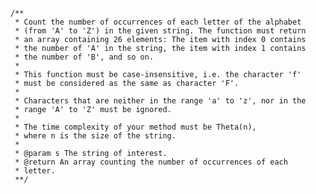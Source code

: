 
    /**
     * Count the number of occurrences of each letter of the alphabet
     * (from 'A' to 'Z') in the given string. The function must return
     * an array containing 26 elements: The item with index 0 contains
     * the number of 'A' in the string, the item with index 1 contains
     * the number of 'B', and so on.
     *
     * This function must be case-insensitive, i.e. the character 'f'
     * must be considered as the same as character 'F'.
     *
     * Characters that are neither in the range 'a' to 'z', nor in the
     * range 'A' to 'Z' must be ignored.
     *
     * The time complexity of your method must be Theta(n),
     * where n is the size of the string.
     *
     * @param s The string of interest.
     * @return An array counting the number of occurrences of each
     * letter.
     **/
